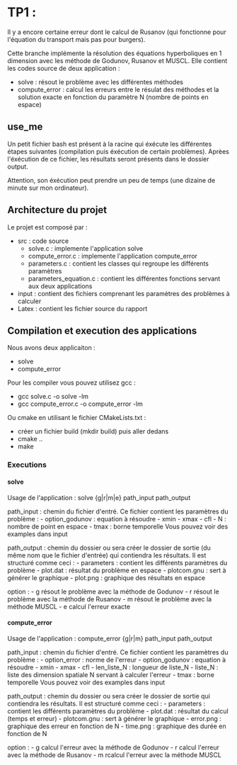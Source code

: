 # TP1 : 

Il y a encore certaine erreur dont le calcul de Rusanov (qui fonctionne pour l'équation du transport mais pas pour burgers).

Cette branche implémente la résolution des équations hyperboliques en 1 dimension 
avec les méthode de Godunov, Rusanov et MUSCL. Elle contient les codes source de deux application :
* solve : résout le problème avec les différentes méthodes
* compute_error : calcul les erreurs entre le résulat des méthodes et la solution exacte en fonction du paramètre N (nombre de points en espace)

## use_me

Un petit fichier bash est présent à la racine qui éxécute les différentes étapes suivantes (compilation puis éxécution de certain problèmes). Aprèes l'éxécution de ce fichier,  les résultats seront présents dans le dossier output.

Attention, son éxécution peut prendre un peu de temps (une dizaine de minute sur mon ordinateur).

## Architecture du projet

Le projet est composé par :

* src : code source
    * solve.c : implemente l'application solve
    * compute_error.c : implemente l'application compute_error
    * parameters.c : contient les classes qui regroupe les différents paramètres
    * parameters_equation.c : contient les différentes fonctions servant aux deux applications
* input : contient des fichiers comprenant les paramètres des problèmes à calculer
* Latex : contient les fichier source du rapport

## Compilation et execution des applications

Nous avons deux applicaiton :
- solve
- compute_error

Pour les compiler vous pouvez utilisez gcc :
- gcc solve.c -o solve -lm
- gcc compute_error.c -o compute_error -lm

Ou cmake en utilisant le fichier CMakeLists.txt :
- créer un fichier build (mkdir build) puis aller dedans
- cmake ..
- make

### Executions

#### solve

Usage de l'application :
    solve {g|r|m|e} path_input path_output

path_input : chemin du fichier d'entré. Ce fichier contient les paramètres du problème :
    - option_godunov : equation à résoudre
    - xmin
    - xmax
    - cfl
    - N : nombre de point en espace
    - tmax : borne temporelle
    Vous pouvez voir des examples dans input

path_output : chemin du dossier ou sera créer le dossier de sortie (du même nom que le fichier d'entrée) qui contiendra les résultats. Il est structuré comme ceci :
    - parameters : contient les différents paramètres du problème
    - plot.dat : résultat du problème en espace
    - plotcom.gnu : sert à générer le graphique
    - plot.png : graphique des résultats en espace

option :
    - g résout le problème avec la méthode de Godunov
    - r résout le problème avec la méthode de Rusanov
    - m résout le problème avec la méthode MUSCL
    - e calcul l'erreur exacte

#### compute_error

Usage de l'application :
    compute_error {g|r|m} path_input path_output

path_input : chemin du fichier d'entré. Ce fichier contient les paramètres du problème :
    - option_error : norme de l'erreur
    - option_godunov : equation à résoudre
    - xmin
    - xmax
    - cfl
    - len_liste_N : longueur de liste_N
    - liste_N : liste des dimension spatiale N servant à calculer l'erreur
    - tmax : borne temporelle
    Vous pouvez voir des examples dans input

path_output : chemin du dossier ou sera créer le dossier de sortie qui contiendra les résultats. Il est structuré comme ceci :
    - parameters : contient les différents paramètres du problème
    - plot.dat : résultat du calcul (temps et erreur)
    - plotcom.gnu : sert à générer le graphique
    - error.png : graphique des erreur en fonction de N
    - time.png : graphique des durée en fonction de N

option :
    - g calcul l'erreur avec la méthode de Godunov
    - r calcul l'erreur avec la méthode de Rusanov
    - m rcalcul l'erreur avec la méthode MUSCL

